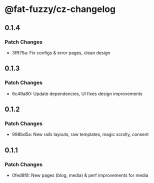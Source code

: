 # @fat-fuzzy/cz-changelog

## 0.1.4

### Patch Changes

- 3fff75a: Fix configs & error pages, clean design

## 0.1.3

### Patch Changes

- 6c49a80: Update dependencies, UI fixes design improvements

## 0.1.2

### Patch Changes

- 998bd5a: New rails layouts, raw templates, magic scrolly, consent

## 0.1.1

### Patch Changes

- 0fed8f8: New pages (blog, media) & perf improvements for media
